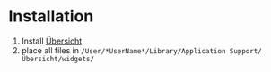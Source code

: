 # Installation
1. Install [Übersicht](http://tracesof.net/uebersicht/)
1. place all files in `/User/*UserName*/Library/Application Support/Übersicht/widgets/`
